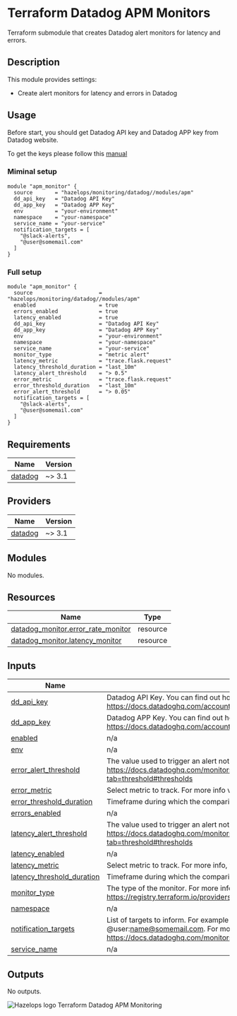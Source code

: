 # Terraform Datadog APM Monitors

Terraform submodule that creates Datadog alert monitors for latency and errors.

## Description

This module provides settings:

- Create alert monitors for latency and errors in Datadog

## Usage

Before start, you should get Datadog API key and Datadog APP key from Datadog website.

To get the keys please follow this [manual](https://docs.datadoghq.com/account_management/api-app-keys/)

### Miminal setup

```hcl
module "apm_monitor" {
  source       = "hazelops/monitoring/datadog//modules/apm"
  dd_api_key   = "Datadog API Key"
  dd_app_key   = "Datadog APP Key"
  env          = "your-environment"
  namespace    = "your-namespace"
  service_name = "your-service"
  notification_targets = [
    "@slack-alerts",
    "@user@somemail.com"
  ]
}  
```

### Full setup

```hcl
module "apm_monitor" {
  source                     = "hazelops/monitoring/datadog//modules/apm"
  enabled                    = true
  errors_enabled             = true
  latency_enabled            = true
  dd_api_key                 = "Datadog API Key"
  dd_app_key                 = "Datadog APP Key"
  env                        = "your-environment"
  namespace                  = "your-namespace"
  service_name               = "your-service"
  monitor_type               = "metric alert"
  latency_metric             = "trace.flask.request"
  latency_threshold_duration = "last_10m"
  latency_alert_threshold    = "> 0.5"
  error_metric               = "trace.flask.request"
  error_threshold_duration   = "last_10m"
  error_alert_threshold      = "> 0.05"
  notification_targets = [
    "@slack-alerts",
    "@user@somemail.com"
  ]
}
```


<!-- BEGINNING OF GENERATED BY TERRAFORM-DOCS -->

## Requirements

| Name | Version |
|------|---------|
| <a name="requirement_datadog"></a> [datadog](#requirement\_datadog) | ~> 3.1 |

## Providers

| Name | Version |
|------|---------|
| <a name="provider_datadog"></a> [datadog](#provider\_datadog) | ~> 3.1 |

## Modules

No modules.

## Resources

| Name | Type |
|------|------|
| [datadog_monitor.error_rate_monitor](https://registry.terraform.io/providers/DataDog/datadog/latest/docs/resources/monitor) | resource |
| [datadog_monitor.latency_monitor](https://registry.terraform.io/providers/DataDog/datadog/latest/docs/resources/monitor) | resource |

## Inputs

| Name | Description | Type | Default | Required |
|------|-------------|------|---------|:--------:|
| <a name="input_dd_api_key"></a> [dd\_api\_key](#input\_dd\_api\_key) | Datadog API Key. You can find out how to get it here: https://docs.datadoghq.com/account_management/api-app-keys/ | `any` | n/a | yes |
| <a name="input_dd_app_key"></a> [dd\_app\_key](#input\_dd\_app\_key) | Datadog APP Key. You can find out how to get it here: https://docs.datadoghq.com/account_management/api-app-keys/ | `any` | n/a | yes |
| <a name="input_enabled"></a> [enabled](#input\_enabled) | n/a | `bool` | `true` | no |
| <a name="input_env"></a> [env](#input\_env) | n/a | `any` | n/a | yes |
| <a name="input_error_alert_threshold"></a> [error\_alert\_threshold](#input\_error\_alert\_threshold) | The value used to trigger an alert notification. For more info visit https://docs.datadoghq.com/monitors/monitor_types/metric/?tab=threshold#thresholds | `string` | `"> 0.05"` | no |
| <a name="input_error_metric"></a> [error\_metric](#input\_error\_metric) | Select metric to track. For more info visit https://docs.datadoghq.com/metrics/ | `string` | `"trace.flask.request"` | no |
| <a name="input_error_threshold_duration"></a> [error\_threshold\_duration](#input\_error\_threshold\_duration) | Timeframe during which the comparison is made. | `string` | `"last_10m"` | no |
| <a name="input_errors_enabled"></a> [errors\_enabled](#input\_errors\_enabled) | n/a | `bool` | `true` | no |
| <a name="input_latency_alert_threshold"></a> [latency\_alert\_threshold](#input\_latency\_alert\_threshold) | The value used to trigger an alert notification. For more info visit https://docs.datadoghq.com/monitors/monitor_types/metric/?tab=threshold#thresholds | `string` | `"> 0.5"` | no |
| <a name="input_latency_enabled"></a> [latency\_enabled](#input\_latency\_enabled) | n/a | `bool` | `true` | no |
| <a name="input_latency_metric"></a> [latency\_metric](#input\_latency\_metric) | Select metric to track. For more info, visit https://docs.datadoghq.com/metrics/ | `string` | `"trace.flask.request"` | no |
| <a name="input_latency_threshold_duration"></a> [latency\_threshold\_duration](#input\_latency\_threshold\_duration) | Timeframe during which the comparison is made. | `string` | `"last_10m"` | no |
| <a name="input_monitor_type"></a> [monitor\_type](#input\_monitor\_type) | The type of the monitor. For more info visit https://registry.terraform.io/providers/DataDog/datadog/latest/docs/resources/monitor | `string` | `"metric alert"` | no |
| <a name="input_namespace"></a> [namespace](#input\_namespace) | n/a | `any` | n/a | yes |
| <a name="input_notification_targets"></a> [notification\_targets](#input\_notification\_targets) | List of targets to inform. For example it could be @slack-alerts or @user:name@somemail.com. For more info visit https://docs.datadoghq.com/monitors/notifications/?tab=is_alert#notifications | `list` | n/a | yes |
| <a name="input_service_name"></a> [service\_name](#input\_service\_name) | n/a | `any` | n/a | yes |

## Outputs

No outputs.

<!-- END OF GENERATED BY TERRAFORM-DOCS -->


![Hazelops logo](https://avatars0.githubusercontent.com/u/63737915?s=25&v=4) Terraform Datadog APM Monitoring
